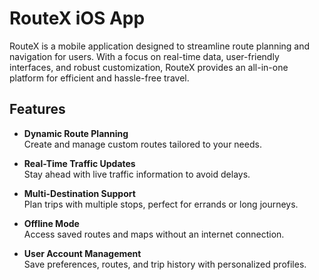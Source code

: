 # RouteX iOS App

RouteX is a mobile application designed to streamline route planning and navigation for users. With a focus on real-time data, user-friendly interfaces, and robust customization, RouteX provides an all-in-one platform for efficient and hassle-free travel.

## Features

- **Dynamic Route Planning**  
  Create and manage custom routes tailored to your needs.

- **Real-Time Traffic Updates**  
  Stay ahead with live traffic information to avoid delays.

- **Multi-Destination Support**  
  Plan trips with multiple stops, perfect for errands or long journeys.

- **Offline Mode**  
  Access saved routes and maps without an internet connection.

- **User Account Management**  
  Save preferences, routes, and trip history with personalized profiles.
